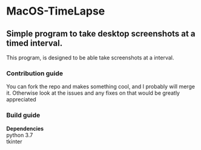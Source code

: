 # MacOS-TimeLapse
## Simple program to take desktop screenshots at a timed interval.  

This program, is designed to be able take screenshots at a interval.


  
### Contribution guide  
You can fork the repo and makes something cool, and I probably will merge it. 
Otherwise look at the issues and any fixes on that would be greatly appreciated

### Build guide

**Dependencies**  
python 3.7  
tkinter